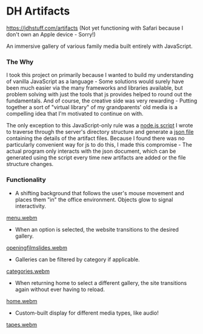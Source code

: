 # DH Artifacts
https://jdhstuff.com/artifacts (Not yet functioning with Safari because I don't own an Apple device - Sorry!)

An immersive gallery of various family media built entirely with JavaScript.

### The Why
I took this project on primarily because I wanted to build my understanding of vanilla JavaScript as a language - Some solutions would surely have been much easier via the many frameworks and libraries available, but problem solving with just the tools that js provides helped to round out the fundamentals. And of course, the creative side was very rewarding - Putting together a sort of "virtual library" of my grandparents' old media is a compelling idea that I'm motivated to continue on with.

The only exception to this JavaScript-only rule was a [node.js script](serverside/app.js) I wrote to traverse through the server's directory structure and generate a [json file](include/artifacts.json) containing the details of the artifact files. Because I found there was no particularly convenient way for js to do this, I made this compromise - The actual program only interacts with the json document, which can be generated using the script every time new artifacts are added or the file structure changes.

### Functionality
* A shifting background that follows the user's mouse movement and places them "in" the office environment. Objects glow to signal interactivity.

[menu.webm](https://github.com/user-attachments/assets/9e2f444c-ed19-4851-921e-fa520c00c36e)

* When an option is selected, the website transitions to the desired gallery.

[openingfilmslides.webm](https://github.com/user-attachments/assets/b9155bac-fcdf-4a3b-969d-4c3d190fdb4d)

* Galleries can be filtered by category if applicable.

[categories.webm](https://github.com/user-attachments/assets/5fa80d48-733c-47f3-b14b-3c064c73dcb5)

* When returning home to select a different gallery, the site transitions again without ever having to reload.

[home.webm](https://github.com/user-attachments/assets/eb8484c4-7aaa-4443-912a-3c5fdc5031ac)

* Custom-built display for different media types, like audio!

[tapes.webm](https://github.com/user-attachments/assets/922fa20e-b3b9-458e-836d-1762524cd49f)
